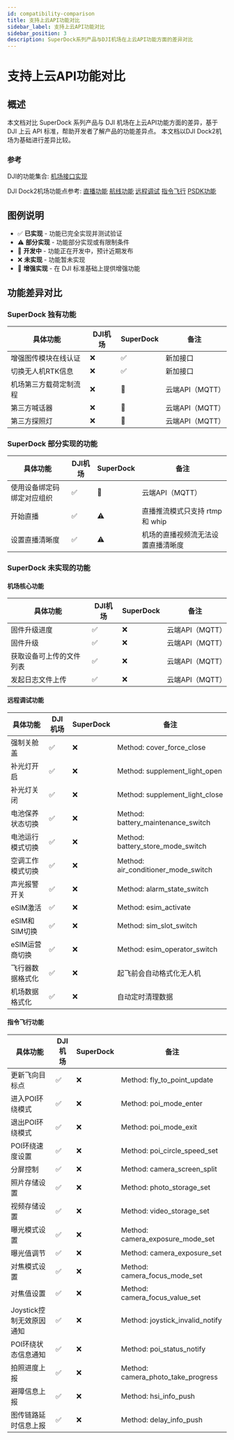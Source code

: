 ```yaml
---
id: compatibility-comparison
title: 支持上云API功能对比
sidebar_label: 支持上云API功能对比
sidebar_position: 3
description: SuperDock系列产品与DJI机场在上云API功能方面的差异对比
---
```


# 支持上云API功能对比

## 概述

本文档对比 SuperDock 系列产品与 DJI 机场在上云API功能方面的差异，基于 DJI 上云 API 标准，帮助开发者了解产品的功能差异点。
本文档以DJI Dock2机场为基础进行差异比较。

### 参考

DJI的功能集合: 
[机场接口实现](https://developer.dji.com/doc/cloud-api-tutorial/cn/tutorial-map.html#功能集合) 

DJI Dock2机场功能点参考:
[直播功能](https://developer.dji.com/doc/cloud-api-tutorial/cn/api-reference/dock-to-cloud/mqtt/dock/dock2/live.html) 
[航线功能](https://developer.dji.com/doc/cloud-api-tutorial/cn/api-reference/dock-to-cloud/mqtt/dock/dock2/wayline.html) 
[远程调试](https://developer.dji.com/doc/cloud-api-tutorial/cn/api-reference/dock-to-cloud/mqtt/dock/dock2/cmd.html) 
[指令飞行](https://developer.dji.com/doc/cloud-api-tutorial/cn/api-reference/dock-to-cloud/mqtt/dock/dock2/drc.html) 
[PSDK功能](https://developer.dji.com/doc/cloud-api-tutorial/cn/api-reference/dock-to-cloud/mqtt/dock/dock2/psdk.html) 

## 图例说明

- ✅ **已实现** - 功能已完全实现并测试验证
- ⚠️ **部分实现** - 功能部分实现或有限制条件
- 🔄 **开发中** - 功能正在开发中，预计近期发布
- ❌ **未实现** - 功能暂未实现
- 🚀 **增强实现** - 在 DJI 标准基础上提供增强功能

## 功能差异对比

### SuperDock 独有功能

| 具体功能        | DJI机场 | SuperDock | 备注 |
|-------------|---------|----------|------|
| 增强图传模块在线认证  | ❌ | ✅ | 新加接口 |
| 切换无人机RTK信息  | ❌ | ✅ | 新加接口 |
| 机场第三方载荷定制流程 | ❌ | 🚀 | 云端API（MQTT） |
| 第三方喊话器      | ❌ | 🚀 | 云端API（MQTT） |
| 第三方探照灯      | ❌ | 🚀 | 云端API（MQTT） |


### SuperDock 部分实现的功能

| 具体功能 | DJI机场 | SuperDock | 备注 |
|---------|---------|----------|------|
| 使用设备绑定码绑定对应组织 | ✅ | 🔄 | 云端API（MQTT） |
| 开始直播 | ✅ | ⚠️ | 直播推流模式只支持 rtmp 和 whip |
| 设置直播清晰度 | ✅ | ⚠️ | 机场的直播视频流无法设置直播清晰度 |

### SuperDock 未实现的功能

#### 机场核心功能

| 具体功能 | DJI机场 | SuperDock | 备注 |
|---------|---------|----------|------|
| 固件升级进度 | ✅ | ❌ | 云端API（MQTT） |
| 固件升级 | ✅ | ❌ | 云端API（MQTT） |
| 获取设备可上传的文件列表 | ✅ | ❌ | 云端API（MQTT） |
| 发起日志文件上传 | ✅ | ❌ | 云端API（MQTT） |

#### 远程调试功能

| 具体功能 | DJI机场 | SuperDock | 备注 |
|---------|---------|----------|------|
| 强制关舱盖 | ✅ | ❌ | Method: cover_force_close |
| 补光灯开启 | ✅ | ❌ | Method: supplement_light_open |
| 补光灯关闭 | ✅ | ❌ | Method: supplement_light_close |
| 电池保养状态切换 | ✅ | ❌ | Method: battery_maintenance_switch |
| 电池运行模式切换 | ✅ | ❌ | Method: battery_store_mode_switch |
| 空调工作模式切换 | ✅ | ❌ | Method: air_conditioner_mode_switch |
| 声光报警开关 | ✅ | ❌ | Method: alarm_state_switch |
| eSIM激活 | ✅ | ❌ | Method: esim_activate |
| eSIM和SIM切换 | ✅ | ❌ | Method: sim_slot_switch |
| eSIM运营商切换 | ✅ | ❌ | Method: esim_operator_switch |
| 飞行器数据格式化 | ✅ | ❌ | 起飞前会自动格式化无人机 |
| 机场数据格式化 | ✅ | ❌ | 自动定时清理数据 |

#### 指令飞行功能

| 具体功能 | DJI机场 | SuperDock | 备注 |
|---------|---------|----------|------|
| 更新飞向目标点 | ✅ | ❌ | Method: fly_to_point_update |
| 进入POI环绕模式 | ✅ | ❌ | Method: poi_mode_enter |
| 退出POI环绕模式 | ✅ | ❌ | Method: poi_mode_exit |
| POI环绕速度设置 | ✅ | ❌ | Method: poi_circle_speed_set |
| 分屏控制 | ✅ | ❌ | Method: camera_screen_split |
| 照片存储设置 | ✅ | ❌ | Method: photo_storage_set |
| 视频存储设置 | ✅ | ❌ | Method: video_storage_set |
| 曝光模式设置 | ✅ | ❌ | Method: camera_exposure_mode_set |
| 曝光值调节 | ✅ | ❌ | Method: camera_exposure_set |
| 对焦模式设置 | ✅ | ❌ | Method: camera_focus_mode_set |
| 对焦值设置 | ✅ | ❌ | Method: camera_focus_value_set |
| Joystick控制无效原因通知 | ✅ | ❌ | Method: joystick_invalid_notify |
| POI环绕状态信息通知 | ✅ | ❌ | Method: poi_status_notify |
| 拍照进度上报 | ✅ | ❌ | Method: camera_photo_take_progress |
| 避障信息上报 | ✅ | ❌ | Method: hsi_info_push |
| 图传链路延时信息上报 | ✅ | ❌ | Method: delay_info_push |
